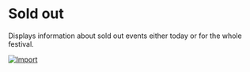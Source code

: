 # Sold out

Displays information about sold out events either today or for the whole festival.

[![Import](https://cdn.infobeamer.com/s/img/import.png)](https://info-beamer.com/use?url=https://github.com/edbookfest/sold-out-display.git)
